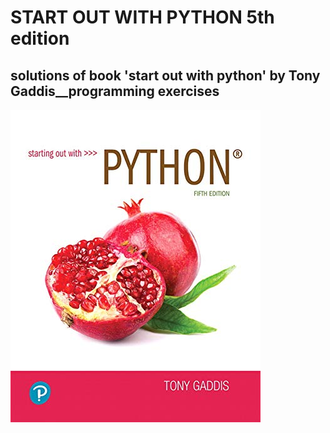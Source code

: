 # START OUT WITH PYTHON 5th edition

## solutions of book 'start out with python' by Tony Gaddis__programming exercises


   ![Screenshot](book_cover.jpg)
